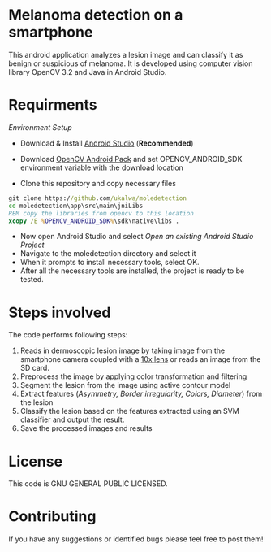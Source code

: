 Melanoma detection on a smartphone
==================================

This android application analyzes a lesion image and can classify it as benign or suspicious of melanoma.
It is developed using computer vision library OpenCV 3.2 and Java in Android Studio.

Requirments
===========

*Environment Setup*

- Download & Install [Android Studio] (**Recommended**)

- Download [OpenCV Android Pack] and set OPENCV_ANDROID_SDK environment variable with the download location

- Clone this repository and copy necessary files

```cmd
git clone https://github.com/ukalwa/moledetection
cd moledetection\app\src\main\jniLibs
REM copy the libraries from opencv to this location
xcopy /E %OPENCV_ANDROID_SDK%\sdk\native\libs .
```

- Now open Android Studio and select *Open an existing Android Studio Project*
- Navigate to the moledetection directory and select it
- When it prompts to install necessary tools, select OK.
- After all the necessary tools are installed, the project is ready to be tested.

Steps involved
==============

The code performs following steps:

1. Reads in dermoscopic lesion image by taking image from the smartphone camera coupled with a [10x lens] or reads an image from the SD card.
2. Preprocess the image by applying color transformation and filtering
3. Segment the lesion from the image using active contour model
4. Extract features (*Asymmetry, Border irregularity, Colors, Diameter*) from the lesion
5. Classify the lesion based on the features extracted using an SVM classifier and output the result.
6. Save the processed images and results

License
=======

This code is GNU GENERAL PUBLIC LICENSED.

Contributing
============

If you have any suggestions or identified bugs please feel free to post
them!

  [OpenCV Android Pack]: https://opencv.org/releases.html
  [Android Studio]: https://developer.android.com/studio/
  [10x lens]: https://www.amazon.com/AMIR-180°Fisheye-Screwed-Together-Smartphones/dp/B0179JX8GC